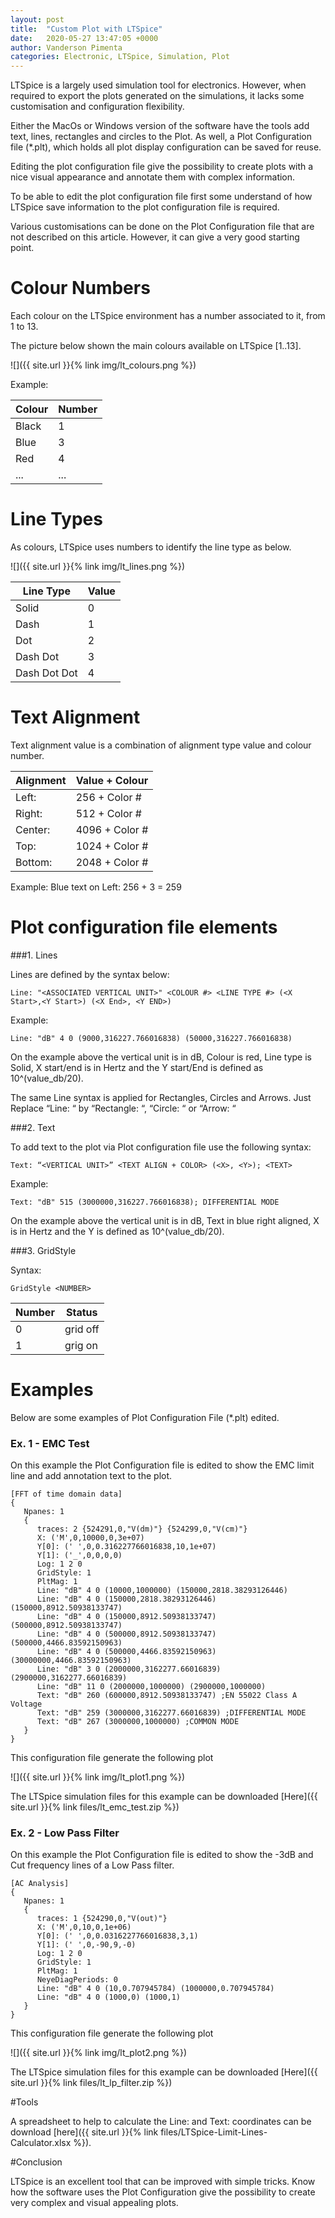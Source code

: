 ```yaml
---
layout: post
title:  "Custom Plot with LTSpice"
date:   2020-05-27 13:47:05 +0000
author: Vanderson Pimenta
categories: Electronic, LTSpice, Simulation, Plot
---
```


LTSpice is a largely used simulation tool for electronics. However, when required to export the plots generated on the simulations, it lacks some customisation and configuration flexibility. 

Either the MacOs or Windows version of the software have the tools add text, lines, rectangles and circles to the Plot. As well, a Plot Configuration file (*.plt), which holds all plot display configuration can be saved for reuse. 
 
Editing the plot configuration file give the possibility to create plots with a nice visual appearance and annotate them with complex information. 

To be able to edit the plot configuration file first some understand of how LTSpice save information to the plot configuration file is required. 

Various customisations can be done on the Plot Configuration file that are not described on this article. However, it can give a very good starting point.

# Colour Numbers

Each colour on the LTSpice environment has a number associated to it, from 1 to 13. 

The picture below shown the main colours available on LTSpice [1..13]. 

![]({{ site.url }}{% link img/lt_colours.png %})

Example:

Colour | Number
--- | ---
Black | 1
Blue  | 3
Red   | 4
...   | ...

# Line Types

As colours, LTSpice uses numbers to identify the line type as below.

![]({{ site.url }}{% link img/lt_lines.png %})

Line Type | Value
--- | ---
Solid | 0
Dash  | 1
Dot   | 2
Dash Dot | 3
Dash Dot Dot | 4

# Text Alignment

Text alignment value is a combination of alignment type value and colour number.

Alignment | Value + Colour |
--- | --- 
| Left:	| 256  + Color # | 
| Right: 	| 512  + Color # |
| Center: | 4096 + Color # |
| Top: 	| 1024 + Color # |
| Bottom: | 2048 + Color # |

Example: Blue text on Left: 256 + 3 = 259

# Plot configuration file elements

###1. Lines  

Lines are defined by the syntax below:

```
Line: "<ASSOCIATED VERTICAL UNIT>" <COLOUR #> <LINE TYPE #> (<X Start>,<Y Start>) (<X End>, <Y END>)
```
Example:
```
Line: "dB" 4 0 (9000,316227.766016838) (50000,316227.766016838)
```

On the example above the vertical unit is in dB, Colour is red, Line type is Solid, X start/end is in Hertz and the Y start/End is defined as 10^(value_db/20).

The same Line syntax is applied for Rectangles, Circles and Arrows. 
Just Replace “Line: “ by “Rectangle: “, “Circle: “ or “Arrow: “


###2. Text

To add text to the plot via Plot configuration file use the following syntax:

```
Text: “<VERTICAL UNIT>” <TEXT ALIGN + COLOR> (<X>, <Y>); <TEXT>
```

Example:
```
Text: "dB" 515 (3000000,316227.766016838); DIFFERENTIAL MODE
```

On the example above the vertical unit is in dB, Text in blue right aligned, X is in Hertz and the Y is defined as 10^(value_db/20).

###3. GridStyle

Syntax:
```
GridStyle <NUMBER>
```
 
 Number | Status 
--- | ---
0 | grid off
1 | grig on

# Examples

Below are some examples of Plot Configuration File (*.plt) edited.

### Ex. 1 - EMC Test

On this example the Plot Configuration file is edited to show the EMC limit line and add annotation text to the plot.

```
[FFT of time domain data]
{
   Npanes: 1
   {
      traces: 2 {524291,0,"V(dm)"} {524299,0,"V(cm)"}
      X: ('M',0,10000,0,3e+07)
      Y[0]: (' ',0,0.316227766016838,10,1e+07)
      Y[1]: ('_',0,0,0,0)
      Log: 1 2 0
      GridStyle: 1
      PltMag: 1
      Line: "dB" 4 0 (10000,1000000) (150000,2818.38293126446)
      Line: "dB" 4 0 (150000,2818.38293126446) (150000,8912.50938133747)
      Line: "dB" 4 0 (150000,8912.50938133747) (500000,8912.50938133747)
      Line: "dB" 4 0 (500000,8912.50938133747) (500000,4466.83592150963)
      Line: "dB" 4 0 (500000,4466.83592150963) (30000000,4466.83592150963)
      Line: "dB" 3 0 (2000000,3162277.66016839) (2900000,3162277.66016839)
      Line: "dB" 11 0 (2000000,1000000) (2900000,1000000)
      Text: "dB" 260 (600000,8912.50938133747) ;EN 55022 Class A Voltage
      Text: "dB" 259 (3000000,3162277.66016839) ;DIFFERENTIAL MODE
      Text: "dB" 267 (3000000,1000000) ;COMMON MODE
   }
}
```

This configuration file generate the following plot

![]({{ site.url }}{% link img/lt_plot1.png %})

The LTSpice simulation files for this example can be downloaded [Here]({{ site.url }}{% link files/lt_emc_test.zip %})

### Ex. 2 - Low Pass Filter

On this example the Plot Configuration file is edited to show the -3dB and Cut frequency lines of a Low Pass filter.

```
[AC Analysis]
{
   Npanes: 1
   {
      traces: 1 {524290,0,"V(out)"}
      X: ('M',0,10,0,1e+06)
      Y[0]: (' ',0,0.0316227766016838,3,1)
      Y[1]: (' ',0,-90,9,-0)
      Log: 1 2 0
      GridStyle: 1
      PltMag: 1
      NeyeDiagPeriods: 0
      Line: "dB" 4 0 (10,0.707945784) (1000000,0.707945784)
      Line: "dB" 4 0 (1000,0) (1000,1)
   }
}
```

This configuration file generate the following plot

![]({{ site.url }}{% link img/lt_plot2.png %})

The LTSpice simulation files for this example can be downloaded [Here]({{ site.url }}{% link files/lt_lp_filter.zip %})

#Tools

A spreadsheet to help to calculate the Line: and Text: coordinates can be download [here]({{ site.url }}{% link files/LTSpice-Limit-Lines-Calculator.xlsx %}).

#Conclusion

LTSpice is an excellent tool that can be improved with simple tricks. Know how the software uses the Plot Configuration give the possibility to create very complex and visual appealing plots.  
